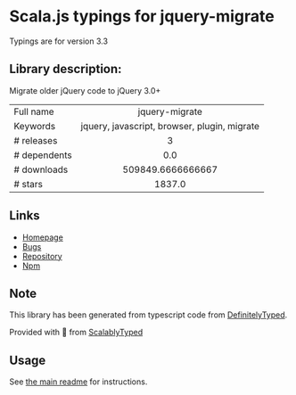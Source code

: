 
# Scala.js typings for jquery-migrate

Typings are for version 3.3

## Library description:
Migrate older jQuery code to jQuery 3.0+

|                    |                 |
| ------------------ | :-------------: |
| Full name          | jquery-migrate |
| Keywords           | jquery, javascript, browser, plugin, migrate |
| # releases         | 3 |
| # dependents       | 0.0 |
| # downloads        | 509849.6666666667 |
| # stars            | 1837.0 |

## Links
- [Homepage](https://github.com/jquery/jquery-migrate)
- [Bugs](http://bugs.jquery.com/)
- [Repository](https://github.com/jquery/jquery-migrate)
- [Npm](https://www.npmjs.com/package/jquery-migrate)
    


## Note
This library has been generated from typescript code from [DefinitelyTyped](https://definitelytyped.org).

Provided with :purple_heart: from [ScalablyTyped](https://github.com/oyvindberg/ScalablyTyped)

## Usage
See [the main readme](../../readme.md) for instructions.


